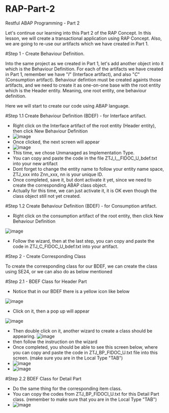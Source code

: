 # RAP-Part-2
Restful ABAP Programming - Part 2

Let's continue our learning into this Part 2 of the RAP Concept.
In this lesson, we will create a transactional application using RAP Concept.
Also, we are going to re-use our artifacts which we have created in Part 1.

#Step 1 - Create Behaviour Definition.

Into the same project as we created in Part 1, let's add another object into it which is the Behaviour Definition.
For each of the artifacts we have created in Part 1, remember we have "_I_" (Interface artifact), and also "_C_" (Consumption artifact).
Behaviour defintion must be created againts those artifacts, and we need to create it as one-on-one base with the root entity which is the Header entity.
Meaning, one root entity, one behaviour definition. 

Here we will start to create our code using ABAP language.

#Step 1.1 Create Behaviour Definition (BDEF) -  for Interface artifact.
  - Right click on the Interface artifact of the root entity (Header entity), then click New Behaviour Definition
  - ![image](https://user-images.githubusercontent.com/39553318/190392747-919fb6ed-4963-434b-a461-fdc7d95c23c1.png)
  - Once clicked, the next screen will appear
  - ![image](https://user-images.githubusercontent.com/39553318/190392966-f18c9cfe-d395-4c4c-becd-aeb48c4918eb.png)
  - This time, we chose Unmanaged as Implementation Type.
  - You can copy and paste the code in the file ZTJ_I__FIDOC_U_bdef.txt into your new artifact
  - Dont forget to change the entity name to follow your entity name space, ZTJ_xxx into Znn_xxx, nn is your unique ID.
  - Once completed, save it, but dont activate it yet, since we need to create the corresponding ABAP class object. 
  - Actually for this time, we can just activate it, it is OK even though the class object still not yet created.

#Step 1.2 Create Behaviour Definition (BDEF) -  for Consumption artifact.

  - Right click on the consumption artifact of the root entity, then click New Behaviour Definition
  
  ![image](https://user-images.githubusercontent.com/39553318/190974326-41656dd3-d11d-4764-a888-383972dbe840.png)
  - Follow the wizard, then at the last step, you can copy and paste the code in ZTJ_C_FIDOC_U_bdef.txt into your artifact.

#Step 2 - Create Corresponding Class

To create the corresponding class for our BDEF, we can create the class using SE24, or we can also do as below mentioned

#Step 2.1 - BDEF Class for Header Part
  - Notice that in our BDEF there is a yellow icon like below

![image](https://user-images.githubusercontent.com/39553318/190970734-0b9a1801-0418-40b2-8732-f1dac3ff594f.png)
  - Click on it, then a pop up will appear

![image](https://user-images.githubusercontent.com/39553318/190971309-c420217d-6a3d-4585-a3b8-512fdb24479f.png)
  - Then double click on it, another wizard to create a class should be appearing.
  ![image](https://user-images.githubusercontent.com/39553318/190971511-07a6e68c-1838-43b8-bd4e-bd0be4ca0be7.png)
  - then follow the instruction on the wizard
  - Once completed, you should be able to see this screen below, where you can copy and paste the code in ZTJ_BP_FIDOC_U.txt file into this screen. (make sure you are in the Local Type "TAB")
  - ![image](https://user-images.githubusercontent.com/39553318/190972145-b74ff3f7-b464-4453-95f8-aed47efc3927.png)
  - ![image](https://user-images.githubusercontent.com/39553318/190973007-b86875c6-9efe-494a-8319-5b48b6885fbe.png)

#Step 2.2 BDEF Class for Detail Part
  - Do the same thing for the corresponding item class.
  - You can copy the codes from ZTJ_BP_FIDOCI_U.txt for this Detail Part class. (remember to make sure that you are in the Local Type "TAB")
  - ![image](https://user-images.githubusercontent.com/39553318/190973031-ab280991-8695-4846-979c-6a1fcf5c1706.png)

 

